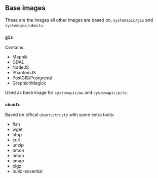 ## Base images

These are the images all other images are based on, `systemapic/gis` and `systemapic/ubnutu`.

### `gis` 
Contains:
 - Mapnik
 - GDAL
 - NodeJS
 - PhantomJS
 - PostGIS/Postgresql
 - GraphichMagick

Used as base image for `systemapic/wu` and `systemapic/pile`.


### `ubuntu`
Based on offical `ubuntu:trusty` with some extra tools:
 - fish 
 - wget 
 - htop 
 - curl 
 - unzip 
 - bmon 
 - nmon 
 - nmap 
 - pigz 
 - build-essential